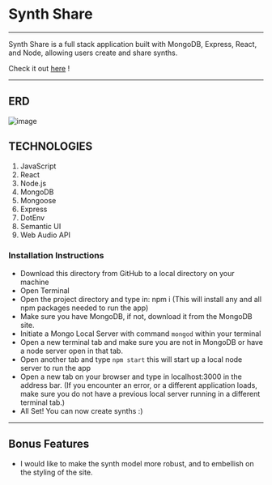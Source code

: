 # Synth Share
---
Synth Share is a full stack application built with MongoDB, Express, React, and Node, allowing users create and share synths.

Check it out [here](https://protected-retreat-79471.herokuapp.com/) !

---

## ERD
![image]( https://imgur.com/FKy4jh2.png ) 


## TECHNOLOGIES 
1. JavaScript 
2. React
2. Node.js
3. MongoDB
4. Mongoose 
5. Express 
6. DotEnv 
9. Semantic UI 
10. Web Audio API

### Installation Instructions
- Download this directory from GitHub to a local directory on your machine
- Open Terminal
- Open the project directory and type in: npm i (This will install any and all npm packages needed to run the app)
- Make sure you have MongoDB, if not, download it from the MongoDB site.
- Initiate a Mongo Local Server with command `mongod` within your terminal
- Open a new terminal tab and make sure you are not in MongoDB or have a node server open in that tab.
- Open another tab and type `npm start` this will start up a local node server to run the app
- Open a new tab on your browser and type in localhost:3000 in the address bar. (If you encounter an error, or a different application loads, make sure you do not have a previous local server running in a different terminal tab.)
- All Set! You can now create synths :)


---
## Bonus Features
- I would like to make the synth model more robust, and to embellish on the styling of the site.
